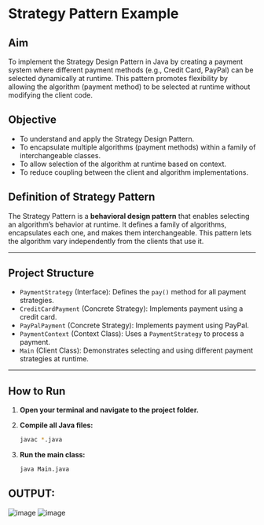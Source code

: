 # Strategy Pattern Example

## Aim
To implement the Strategy Design Pattern in Java by creating a payment system where different payment methods (e.g., Credit Card, PayPal) can be selected dynamically at runtime. This pattern promotes flexibility by allowing the algorithm (payment method) to be selected at runtime without modifying the client code.

## Objective
- To understand and apply the Strategy Design Pattern.
- To encapsulate multiple algorithms (payment methods) within a family of interchangeable classes.
- To allow selection of the algorithm at runtime based on context.
- To reduce coupling between the client and algorithm implementations.

## Definition of Strategy Pattern
The Strategy Pattern is a **behavioral design pattern** that enables selecting an algorithm’s behavior at runtime. It defines a family of algorithms, encapsulates each one, and makes them interchangeable. This pattern lets the algorithm vary independently from the clients that use it.

---

## Project Structure

- `PaymentStrategy` (Interface): Defines the `pay()` method for all payment strategies.
- `CreditCardPayment` (Concrete Strategy): Implements payment using a credit card.
- `PayPalPayment` (Concrete Strategy): Implements payment using PayPal.
- `PaymentContext` (Context Class): Uses a `PaymentStrategy` to process a payment.
- `Main` (Client Class): Demonstrates selecting and using different payment strategies at runtime.

---

## How to Run

1. **Open your terminal and navigate to the project folder.**

2. **Compile all Java files:**
   ```bash
   javac *.java
3. **Run the main class:**
   ```bash
   java Main.java

## OUTPUT:
![image](https://github.com/user-attachments/assets/00679779-df96-4e44-83e8-40f4c5ff3217)
![image](https://github.com/user-attachments/assets/6e4ef577-eb8d-480b-9fba-67440ad21c31)

